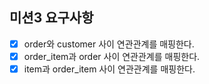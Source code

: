 ## 미션3 요구사항
- [x]  order와 customer 사이 연관관계를 매핑한다.
- [x]  order_item과 order 사이 연관관계를 매핑한다.
- [x]  item과 order_item 사이 연관관계를 매핑한다.
